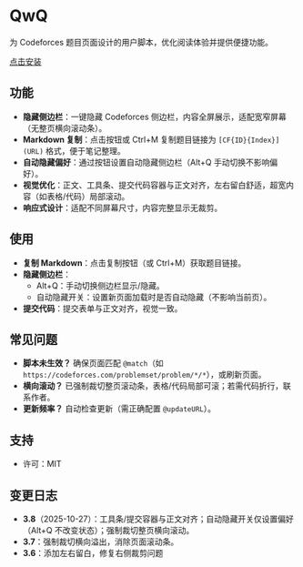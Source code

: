 # QwQ
为 Codeforces 题目页面设计的用户脚本，优化阅读体验并提供便捷功能。

[点击安装](https://github.com/hejiehejiehejiehejie/cf-/raw/refs/heads/main/QwQ.user.js)

## 功能
- **隐藏侧边栏**：一键隐藏 Codeforces 侧边栏，内容全屏展示，适配宽窄屏幕（无整页横向滚动条）。
- **Markdown 复制**：点击按钮或 Ctrl+M 复制题目链接为 `[CF{ID}{Index}](URL)` 格式，便于笔记整理。
- **自动隐藏偏好**：通过按钮设置自动隐藏侧边栏（Alt+Q 手动切换不影响偏好）。
- **视觉优化**：正文、工具条、提交代码容器与正文对齐，左右留白舒适，超宽内容（如表格/代码）局部滚动。
- **响应式设计**：适配不同屏幕尺寸，内容完整显示无裁剪。

## 使用
- **复制 Markdown**：点击复制按钮（或 Ctrl+M）获取题目链接。
- **隐藏侧边栏**：
  - Alt+Q：手动切换侧边栏显示/隐藏。
  - 自动隐藏开关：设置新页面加载时是否自动隐藏（不影响当前页）。
- **提交代码**：提交表单与正文对齐，视觉一致。


## 常见问题
- **脚本未生效？** 确保页面匹配 `@match`（如 `https://codeforces.com/problemset/problem/*/*`），或刷新页面。
- **横向滚动？** 已强制裁切整页滚动条，表格/代码局部可滚；若需代码折行，联系作者。
- **更新频率？** 自动检查更新（需正确配置 `@updateURL`）。

## 支持
- 许可：MIT

## 变更日志
- **3.8**（2025-10-27）：工具条/提交容器与正文对齐；自动隐藏开关仅设置偏好（Alt+Q 不改变状态）；强制裁切整页横向滚动。
- **3.7**：强制裁切横向溢出，消除页面滚动条。
- **3.6**：添加左右留白，修复右侧裁剪问题
